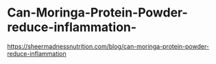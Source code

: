 # Can-Moringa-Protein-Powder-reduce-inflammation-
https://sheermadnessnutrition.com/blog/can-moringa-protein-powder-reduce-inflammation

